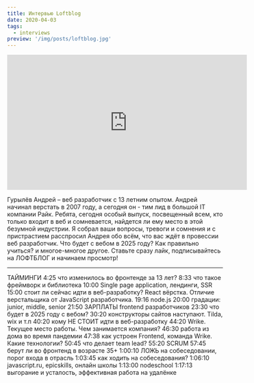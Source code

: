 ```yaml
---
title: Интервью Loftblog
date: 2020-04-03
tags:
  - interviews
preview: '/img/posts/loftblog.jpg'
---
```


<iframe width="560" height="315" src="https://www.youtube-nocookie.com/embed/hqQAj0X74oI" frameborder="0" allow="accelerometer; autoplay; clipboard-write; encrypted-media; gyroscope; picture-in-picture" allowfullscreen></iframe>

Гурылёв Андрей – веб разработчик с 13 летним опытом. Андрей начинал верстать в 2007 году, а сегодня он - тим лид в большой IT компании Райк. Ребята, сегодня особый выпуск, посвещенный всем, кто только входит в веб и сомневается, найдется ли ему место в этой безумной индустрии. Я собрал ваши вопросы, тревоги и сомнения и с пристрастием расспросил Андрея обо всём, что вас ждёт в провессии веб разработчик. Что будет с вебом в 2025 году? Как правильно учиться? и многое-многое другое. Ставьте сразу лайк, подписывайтесь на ЛОФТБЛОГ и начинаем просмотр!

______________________________

ТАЙМИНГИ
4:25​ что изменилось во фронтенде за 13 лет?
8:33​ что такое фреймворк и библиотека
10:00​ Single page application, лендинги, SSR
15:00​ стоит ли сейчас идти в веб-разработку? React вёрстка. Отличие верстальщика от JavaScript разработчика.
19:16​ node.js
20:00​ градации: junior, middle, senior
21:50​ ЗАРПЛАТЫ frontend разработчиков
23:30​ что будет в 2025 году с вебом?
30:20​ конструкторы сайтов наступают. Tilda, wix и т.п
40:20​ кому НЕ СТОИТ идти в веб-разработку
44:20​ Wrike. Текущее место работы. Чем занимается компания?
46:30​ работа из дома во время пандемии
47:38​ как устроен Frontend, команда Wrike. Какие технологии?
50:45​ что делает team lead?
55:20​ SCRUM
57:45​ берут ли во фронтенд в возрасте 35+
1:00:10​ ЛОЖЬ на собеседовании, порог входа в отрасль
1:03:45​ как ходить на собеседования?
1:06:10​ javascript.ru, epicskills, онлайн школы
1:13:00​ nodeschool
1:17:13​ выгорание и усталость, эффективная работа на удалёнке
